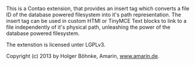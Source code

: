 This is a Contao extension, that provides an insert tag which converts
a file ID of the database powered filesystem into it's path representation.
The insert tag can be used in custom HTMl or TinyMCE Text blocks to link
to a file independently of it's physical path, unleashing the power of
the database powered filesystem.

The extenstion is licensed unter LGPLv3.

Copyright (c) 2013 by Holger Böhnke, Amarin, www.amarin.de.
